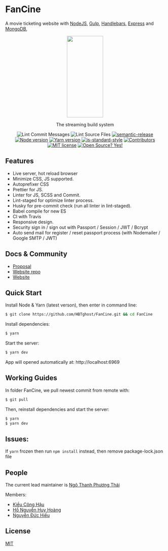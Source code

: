 # FanCine

  A movie ticketing website with [NodeJS](https://nodejs.org), [Gulp](https://gulpjs.com/), [Handlebars](https://handlebarsjs.com/), [Express](https://github.com/expressjs/express) and [MongoDB](https://www.mongodb.com/), 
  
<div align="center">
<p align="center">
  <a href="https://gulpjs.com">
    <img height="257" width="114" src="https://raw.githubusercontent.com/gulpjs/artwork/master/gulp-2x.png">
  </a>
  <p align="center">The streaming build system</p>
</p>

![Lint Commit Messages](https://github.com/HBTghost/FanCine/workflows/Lint%20Commit%20Messages/badge.svg?branch=main)
![Lint Source Files](https://github.com/HBTghost/FanCine/workflows/Lint%20Source%20Files/badge.svg?branch=main)
[![semantic-release][semantic-image]][semantic-url]
[![Node version](https://img.shields.io/badge/node-14.15.1-FF00FF.svg)](https://shields.io/)
[![Yarn version](https://img.shields.io/badge/yarn-1.22.5-00FFFF.svg)](https://shields.io/)
[![js-standard-style][eslint-image]][eslint-url]
[![Contributors](https://img.shields.io/badge/contributors-4-FFFF00.svg)](https://shields.io/)
[![MIT license](https://img.shields.io/badge/License-MIT-blue.svg)](https://lbesson.mit-license.org/)
[![Open Source? Yes!](https://badgen.net/badge/Open%20Source%20%3F/Yes%21/blue?icon=github)](https://github.com/Naereen/badges/)

</div>

[semantic-image]: https://img.shields.io/badge/%20%20%F0%9F%93%A6%F0%9F%9A%80-semantic--release-e10079.svg
[semantic-url]: https://github.com/semantic-release/semantic-release
[eslint-image]: https://badgen.net/badge/eslint/airbnb/ff5a5f?icon=airbnb
[eslint-url]: https://eslint.org/

## Features

  * Live server, hot reload browser
  * Minimize CSS, JS supported.
  * Autoprefixer CSS
  * Prettier for JS.
  * Linter for JS, SCSS and Commit.
  * Lint-staged for optimize linter process.
  * Husky for pre-commit check (run all linter in lint-staged).
  * Babel compile for new ES
  * CI with Travis
  * Responsive design.
  * Security sign in / sign out with Passport / Session / JWT / Bcrypt
  * Auto send mail for register / reset passport process (with Nodemailer / Google SMTP / JWT)

## Docs & Community

  * [Proposal](https://docs.google.com/document/d/1LCmHC-N9CkWMpLu0BuUbIqHyHsOfPyBb3GwbVM_3A8Y/edit?fbclid=IwAR3kT4l1fPlB80KM858vi3w6Cjkk7x3Wz5C5GDRL7gOn-yQoKwZ3QDN3sYg)
  * [Website repo](https://github.com/HBTghost/FanCine)
  * [Website](https://fancine.herokuapp.com)
  

## Quick Start

  Install Node & Yarn (latest verson), then enter in command line:

```bash
$ git clone https://github.com/HBTghost/FanCine.git && cd FanCine
```

  Install dependencies:

```bash
$ yarn
```

  Start the server:

```bash
$ yarn dev
```

  App will opened automatically at: http://localhost:6969

## Working Guides

  In folder FanCine, we pull newest commit from remote with:

```bash
$ git pull
```

  Then, reinstall dependencies and start the server:

```bash
$ yarn
$ yarn dev
```

## Issues:
  If ```yarn``` frozen then run ```npm install``` instead, then remove package-lock.json file

## People

The current lead maintainer is [Ngô Thanh Phương Thái](https://github.com/HBTghost)

Members:
  * [Kiều Công Hậu](https://github.com/kieuconghau)
  * [Hồ Nguyễn Huy Hoàng](https://github.com/18127006)
  * [Nguyễn Đức Hiếu](https://github.com/18127099)

## License

  [MIT](LICENSE)
